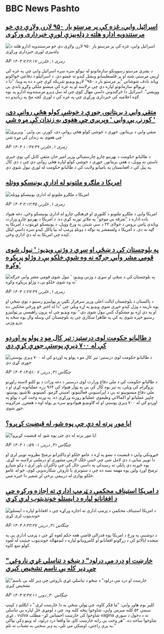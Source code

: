 # BBC News Pashto## [اسرائيل وايي، غزه کې پر مرستو بار ۹۵۰ لارۍ ولاړې دي خو مرستندویه ادارو هلته د ډله‌ييزې لوږې خبرداری ورکړی](https://www.bbc.com/pashto/articles/cn9yr9qq07ro?at_campaign=githubrss)![اسرائيل وايي، غزه کې پر مرستو بار ۹۵۰ لارۍ ولاړې دي خو مرستندویه ادارو هلته د ډله‌ييزې لوږې خبرداری ورکړی](https://ichef.bbci.co.uk/ace/ws/240/cpsprodpb/8611/live/e071ae60-6795-11f0-89ea-4d6f9851f623.jpg)_AP ۱۴۰۴ زمری ۱, څلرنۍ ۷:۲۶:۱۷_د بشري مرستو رسوونکو سازمانونو له نیوکو سره سره اسرائيل وايي چې په غزه کې اړینې مرستې شته او پر فلسطینیانو وېشل کېدو ته چمتو دي.
د اسرائيلو د دفاعي ځواکونو ویاند نادف شوشاني "پر مرستو بار د ۹۵۰" لاریو ویډيو شریکه کړې چې د ده په وینا، "دا د نړیوالو سازمانونو لپاره دي چې ترلاسه او په غزه کې مېشتو ملکي وګړو باندې یې ووېشي".
اسرائيل دا څرګندونې داسې مهال کوي چې له سل ډېرو مرستندویه ادارو په یوه ګډه اعلامیه کې خبرداری ورکړی چې په غزه کې د لوږې کچه مخ په زیاتېدو ده.‌## [متقي وايي د بریتانوۍ جوړې د خوشې کولو هڅې روانې دی، کورنۍ یې وايي ' وېریږي چې هغوی به زندان کې مړه شي '](https://www.bbc.com/pashto/articles/cly2djl919do?at_campaign=githubrss)![متقي وايي د بریتانوۍ جوړې د خوشې کولو هڅې روانې دی، کورنۍ یې وايي ' وېریږي چې هغوی به زندان کې مړه شي '](https://ichef.bbci.co.uk/ace/ws/240/cpsprodpb/4b81/live/cf97a380-66e9-11f0-af20-030418be2ca5.png)_AP ۱۴۰۴ زمری ۱, څلرنۍ ۱۰:۴۷:۴۹_د طالبانو حکومت د بهرنیو چارو چارسمبالي وزیر امیر خان متقي کابل کې یوې خبري ناستې ته وویل، د هغې بریتانوۍ جوړې د خوشې کولو لپاره هڅې روانې دي چې د دې کال په پیل کې د افغانستان په بامیانو ولایت کې د طالبانو حکومت له لوري نیول شوي دي.## [امریکا د ملګرو ملتونو له ادارې يونېسکو ووتله](https://www.bbc.com/pashto/articles/cx2v9evd5jno?at_campaign=githubrss)![امریکا د ملګرو ملتونو له ادارې يونېسکو ووتله](https://ichef.bbci.co.uk/ace/ws/240/cpsprodpb/02a1/live/15004960-676a-11f0-af20-030418be2ca5.jpg)_AP ۱۴۰۴ زمری ۱, څلرنۍ ۲:۱۲:۴۵_امريکا وايي د ملګرو ملتونو د کلتوري او فرهنګي چارو له ادارې يونېسکو وځي. دغه هېواد ياده اداره د "تفرقه يي موخو" په ملاتړ تورنه کړې ده. د امريکا د بهرنيو چارو وزارت وياندې ټامي بروس د جولای ۲۲ د سې شبنې په ورځ وويل، د يونېسکو غړيتوب د امریکا په ګټه نه دی. د امریکا د ولسمشر په توګه د ډونلډ ټرمپ له بيا ټاکل کېدو سره داسې اټکل کېده چې امریکا به له دې ادارې وځي.## [په بلوچستان کې د ښځې او سړي د وژنې ویډیو: ' نيول شوی قومي مشر وايي جرګه نه وه شوې خلکو يې د وژلو پرېکړه وکړه'](https://www.bbc.com/pashto/articles/cp86gxv05m3o?at_campaign=githubrss)![په بلوچستان کې د ښځې او سړي د وژنې ویډیو: ' نيول شوی قومي مشر وايي جرګه نه وه شوې خلکو يې د وژلو پرېکړه وکړه'](https://ichef.bbci.co.uk/ace/ws/240/cpsprodpb/0526/live/388d79d0-662e-11f0-8dbd-f3d32ebd3327.png)_AP ۱۴۰۴ زمری ۱, څلرنۍ ۱:۲۷:۴۹_د پاکستان د بلوچستان ايالت اعلی وزير سرفراز بګټي پر ټولنيزو رسنيو د يوې ښځې او يوه نارينه د وژل کېدو خپرې شوې ويډيو په اړه ويلي چې "دا له اختر څو ورځې مخکينۍ ده او په دې اړه يو مشکوک کس نيول شوی دی." يوه ويډيو چې له پرون راهيسې پر ټولنيزو رسنيو خپره شوې په کې په ظاهرا ښکاري چې په بلوچستان کې وسله وال يوه ښځه په ډزو وژني.## [د طالبانو حکومت لوی درستیز: تېر کال مو د پولو په اوږدو کې له ۷۰۰ ډېرې پوستې جوړې کړې دي](https://www.bbc.com/pashto/articles/c0ep0e5dd5wo?at_campaign=githubrss)![د طالبانو حکومت لوی درستیز: تېر کال مو د پولو په اوږدو کې له ۷۰۰ ډېرې پوستې جوړې کړې دي](https://ichef.bbci.co.uk/ace/ws/240/cpsprodpb/5d79/live/e9e05820-66f5-11f0-8dbd-f3d32ebd3327.jpg)_AP ۱۴۰۴ چنگاښ ۳۱, درېنۍ ۱۴:۵۱:۰۷_د طالبانو حکومت کې د ملي دفاع وزارت لوی درستیز د دغه وزات د یو کلنو لاسته راوړنو پروګرام کې ویلي، په تېر یوه کال کې یې په ټول هېواد کې ۹۶۴ زره عملیاتونه کړي او د ملي دفاع منسوبینو ته یې د اپراسیوني فعالیتونو، امنیتي ګزمو،‌ کمېنونو، تلاشیو، پوستو، چاڼیز عملیاتو او اکمالاتي وظیفوي عملیاتو روزنه ورکړې ده. په ورته وخت کې د پولو په اوږدو کې له ۷۰۰ ډېرې پوستې او له ګاونډیو هېوادونو سره پر پوله اوه د همغږۍ مرکزونه جوړ شوي.## [ایا موږ پرته له دې چې پوه شو، له قبضیت کړېږو؟](https://www.bbc.com/pashto/articles/cwyxvv8q1p2o?at_campaign=githubrss)![ایا موږ پرته له دې چې پوه شو، له قبضیت کړېږو؟](https://ichef.bbci.co.uk/ace/ws/240/cpsprodpb/a446/live/011f6850-66d8-11f0-af20-030418be2ca5.jpg)_AP ۱۴۰۴ چنگاښ ۳۱, درېنۍ ۱۰:۵۹:۰۱_څېړونکي وایي د قبضیت د نښو په اړه د عامو خلکو او ډاکترانو ترمنځ نظرونه توپیر لري او دا توپیر ښایي د دې لامل شي چې ځینې خلک لازمې مشورې او درملنې ترلاسه نه کړي.
یوه څېړنه دې پایلې ته رسېدلې په داسې حال کې چې ډاکتران باور لري د ډکو متیازو ترمنځ اوږد واټن یوه مهمه نښه ده چې د ستونزې یا ناروغۍ ښکارندويي کوي، خو له عامو خلکو یوازې له درېیمې برخې لږ شمېر دا خبره مني.## [د امریکا استیناف محکمې د ټرمپ ادارې ته اجازه ورکړه چې د افغانانو لپاره د ایستلو خوندیتوب لرې کړي](https://www.bbc.com/pashto/articles/c4g81dwkw08o?at_campaign=githubrss)![د امریکا استیناف محکمې د ټرمپ ادارې ته اجازه ورکړه چې د افغانانو لپاره د ایستلو خوندیتوب لرې کړي](https://ichef.bbci.co.uk/ace/ws/240/cpsprodpb/2742/live/2c15a860-66c6-11f0-89ea-4d6f9851f623.jpg)_AP ۱۴۰۴ چنگاښ ۳۱, درېنۍ ۶:۴۲:۲۷_د دوشنبې په ورځ د امریکا یوه فدرالي قاضي هغه حکم لغوه کړ چې د ټرمپ ادارې یې په متحده ایالاتو کې د زرګونو افغانانو او کامرونیانو لپاره د لنډمهاله خوندیتوب حیثیت له لغوه کولو منع کاوه.## ["خارښت او درد مې درلود" د ښځو د تناسلي غړي ناروغي چې ډېر کله یې ناسم تشخیص کېږي](https://www.bbc.com/pashto/articles/ckg3ne3ejelo?at_campaign=githubrss)!["خارښت او درد مې درلود" د ښځو د تناسلي غړي ناروغي چې ډېر کله یې ناسم تشخیص کېږي](https://ichef.bbci.co.uk/ace/ws/240/cpsprodpb/ccc2/live/c85059e0-51cd-11f0-b4be-8f7caf53b80c.jpg)_AP ۱۴۰۴ چنگاښ ۳۰, دونۍ ۷:۴۷:۱۱_کلیر بوم هاور وايي: "ما فکر کاوه، چې ټولې ښځې به دا خارښت لري."
د انګلنډ د کېنټ سیمې ۵۲ کلنه مېرمن وايي، شاوخوا پنځه کلنه وه، چې د لومړي ځل لپاره یې تناسلې غړي ، vulva شاوخوا کې خارښت احساس کړ- مطلب vagina  ته د دخول د سوري شاوخوا ساحه ده.
"هر وخت یې راته خارښت کاو، ما واقعا درد درلود، له وینو ډکې تڼاکې به پرې راختې، اوښکې مې تلې، په ډېر سختي به تشناب ته تلم."